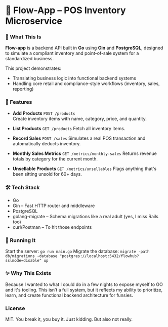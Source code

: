 # 🌿 Flow-App – POS Inventory Microservice

### 🚀 What This Is

**Flow-app** is a backend API built in **Go** using **Gin** and **PostgreSQL**, designed to simulate a compliant inventory and point-of-sale system for a standardized business.

This project demonstrates:

- Translating business logic into functional backend systems
- Handling core retail and compliance-style workflows (inventory, sales, reporting)


### 🧠 Features

- **Add Products** `POST /products`  
Create inventory items with name, category, price, and quantity.  

- **List Products** `GET /products`
Fetch all inventory items.

- **Record Sales** `POST /sales`
Simulates a real POS transaction and automatically deducts inventory.

- **Monthly Sales Metrics** `GET /metrics/monthly-sales`
Returns revenue totals by category for the current month.

- **Unsellable Products** `GET /metrics/unsellables`
Flags anything that's been sitting unsold for 60+ days.

### 🛠️ Tech Stack
- Go
- Gin – Fast HTTP router and middleware
- PostgreSQL
- golang-migrate – Schema migrations like a real adult (yes, I miss Rails too)
- curl/Postman – To hit those endpoints

### 🧪 Running It
Start the server: `go run main.go`
Migrate the database: `migrate -path db/migrations -database "postgres://localhost:5432/flowhub?sslmode=disable" up`

### ✨ Why This Exists
Because I wanted to what I could do in a few nights to expose myself to GO and it's tooling. This isn’t a full system, but it reflects my ability to prioritize, learn, and create functional backend architecture for funsies.

### License
MIT. You break it, you buy it. Just kidding. But also not really.
